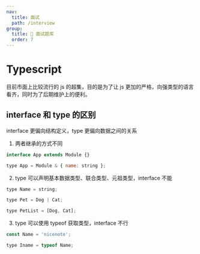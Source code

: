 ```yaml
---
nav:
  title: 面试
  path: /interview
group:
  title: 💊 面试题库
  order: 7
---
```


# Typescript

目前市面上比较流行的 js 的超集，目的是为了让 js 更加的严格，向强类型的语言看齐，同时为了后期维护上的便利。

## interface 和 type 的区别

interface 更偏向结构定义，type 更偏向数据之间的关系

1. 两者继承的方式不同

```js
interface App extends Module {}

type App = Module & { name: string };
```

2. type 可以声明基本数据类型、联合类型、元祖类型，interface 不能

```js
type Name = string;

type Pet = Dog | Cat;

type PetList = [Dog, Cat];
```

3. type 可以使用 typeof 获取类型，interface 不行

```js
const Name = 'nicenote';

type Iname = typeof Name;
```
